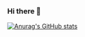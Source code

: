 ### Hi there 👋

[![Anurag's GitHub stats](https://github-readme-stats.vercel.app/api?username=yu-tank)](https://github.com/anuraghazra/github-readme-stats)

<!--
**yu-tank/yu-tank** is a ✨ _special_ ✨ repository because its `README.md` (this file) appears on your GitHub profile.

Here are some ideas to get you started:

- 🔭 I’m currently working on ...
- 🌱 I’m currently learning ...
- 👯 I’m looking to collaborate on ...
- 🤔 I’m looking for help with ...
- 💬 Ask me about ...
- 📫 How to reach me: ...
- 😄 Pronouns: ...
- ⚡ Fun fact: ...
-->
